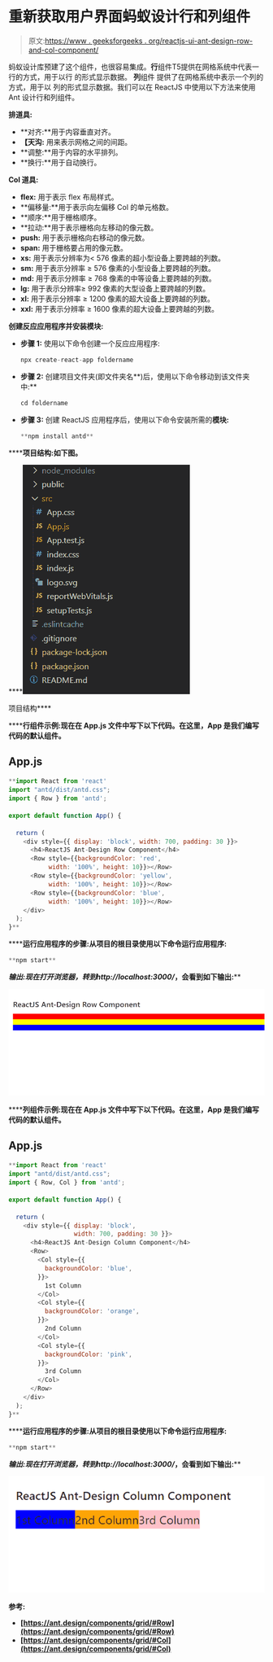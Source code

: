 # 重新获取用户界面蚂蚁设计行和列组件

> 原文:[https://www . geeksforgeeks . org/reactjs-ui-ant-design-row-and-col-component/](https://www.geeksforgeeks.org/reactjs-ui-ant-design-row-and-col-component/)

蚂蚁设计库预建了这个组件，也很容易集成。**行**组件T5提供在网格系统中代表一行的方式，用于以行 的形式显示数据。 **列**组件  提供了在网格系统中表示一个列的方式，用于以 列的形式显示数据。我们可以在 ReactJS 中使用以下方法来使用 Ant 设计行和列组件。

**排道具:**

*   **对齐:**用于内容垂直对齐。
*   **【天沟:** 用来表示网格之间的间距。
*   **调整:**用于内容的水平排列。
*   **换行:**用于自动换行。

**Col 道具:**

*   **flex:** 用于表示 flex 布局样式。
*   **偏移量:**用于表示向左偏移 Col 的单元格数。
*   **顺序:**用于栅格顺序。
*   **拉动:**用于表示栅格向左移动的像元数。
*   **push:** 用于表示栅格向右移动的像元数。
*   **span:** 用于栅格要占用的像元数。
*   **xs:** 用于表示分辨率为< 576 像素的超小型设备上要跨越的列数。
*   **sm:** 用于表示分辨率 ≥ 576 像素的小型设备上要跨越的列数。
*   **md:** 用于表示分辨率 ≥ 768 像素的中等设备上要跨越的列数。
*   **lg:** 用于表示分辨率≥ 992 像素的大型设备上要跨越的列数。
*   **xl:** 用于表示分辨率 ≥ 1200 像素的超大设备上要跨越的列数。
*   **xxl:** 用于表示分辨率 ≥ 1600 像素的超大设备上要跨越的列数。

**创建反应应用程序并安装模块:**

*   **步骤 1:** 使用以下命令创建一个反应应用程序:

    ```jsx
    npx create-react-app foldername
    ```

*   **步骤 2:** 创建项目文件夹(即文件夹名**)后，使用以下命令移动到该文件夹中:**

    ```jsx
    cd foldername
    ```

*   **步骤 3:** 创建 ReactJS 应用程序后，使用以下命令安装所需的****模块:****

    ```jsx
    **npm install antd**
    ```

******项目结构:**如下图。****

****![](img/f04ae0d8b722a9fff0bd9bd138b29c23.png)

项目结构**** 

******行组件示例:**现在在 **App.js** 文件中写下以下代码。在这里，App 是我们编写代码的默认组件。****

## ****App.js****

```jsx
**import React from 'react'
import "antd/dist/antd.css";
import { Row } from 'antd';

export default function App() {

  return (
    <div style={{ display: 'block', width: 700, padding: 30 }}>
      <h4>ReactJS Ant-Design Row Component</h4>
      <Row style={{backgroundColor: 'red', 
           width: '100%', height: 10}}></Row>
      <Row style={{backgroundColor: 'yellow', 
           width: '100%', height: 10}}></Row>
      <Row style={{backgroundColor: 'blue', 
           width: '100%', height: 10}}></Row>
    </div>
  );
}**
```

******运行应用程序的步骤:**从项目的根目录使用以下命令运行应用程序:****

```jsx
**npm start**
```

******输出:**现在打开浏览器，转到***http://localhost:3000/***，会看到如下输出:****

****![](img/ade9ebc4771ee7aa98bf7587c1b237d1.png)****

******列组件示例:**现在在 **App.js** 文件中写下以下代码。在这里，App 是我们编写代码的默认组件。****

## ****App.js****

```jsx
**import React from 'react'
import "antd/dist/antd.css";
import { Row, Col } from 'antd';

export default function App() {

  return (
    <div style={{ display: 'block',
                  width: 700, padding: 30 }}>
      <h4>ReactJS Ant-Design Column Component</h4>
      <Row>
        <Col style={{
          backgroundColor: 'blue',
        }}>
          1st Column
        </Col>
        <Col style={{
          backgroundColor: 'orange',
        }}>
          2nd Column
        </Col>
        <Col style={{
          backgroundColor: 'pink',
        }}>
          3rd Column
        </Col>
      </Row>
    </div>
  );
}**
```

******运行应用程序的步骤:**从项目的根目录使用以下命令运行应用程序:****

```jsx
**npm start**
```

******输出:**现在打开浏览器，转到***http://localhost:3000/***，会看到如下输出:****

****![](img/fe642d6556170041695732b424a0586e.png)****

******参考:******

*   ****[https://ant.design/components/grid/#Row](https://ant.design/components/grid/#Row)****
*   ****[https://ant.design/components/grid/#Col](https://ant.design/components/grid/#Col)****